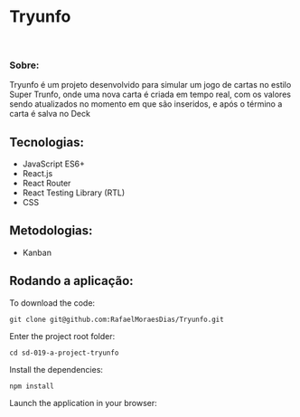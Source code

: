 # Tryunfo
<p align="center">
  </p>
</br>

### Sobre:
Tryunfo  é um projeto desenvolvido para simular um jogo de cartas no estilo Super Trunfo, onde uma nova carta é criada em tempo real, com os valores sendo atualizados no momento em que são inseridos, e após o término a carta é salva no Deck


## Tecnologias:

- JavaScript ES6+
- React.js
- React Router
- React Testing Library (RTL)
- CSS

## Metodologias:
- Kanban

## Rodando a aplicação:
To download the code:
```
git clone git@github.com:RafaelMoraesDias/Tryunfo.git
```
Enter the project root folder:
```
cd sd-019-a-project-tryunfo
```
Install the dependencies:
```
npm install
```
Launch the application in your browser:
```

